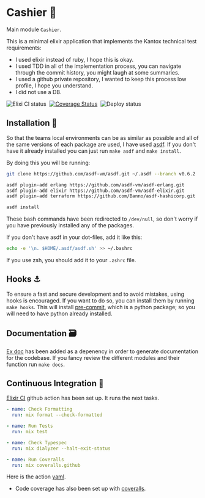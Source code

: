 # Cashier&nbsp;🛒

Main module `Cashier`.

This is a minimal elixir application that implements the Kantox technical test
requirements:

* I used elixir instead of ruby, I hope this is okay.
* I used TDD in all of the implementation process, you can navigate through the
 commit history, you might laugh at some summaries.
* I used a github private repository, I wanted to keep this process low
 profile, I hope you understand.
* I did not use a DB.

![Elixi CI status](https://github.com/gilacost/kantox/workflows/Elixir%20CI/badge.svg)&nbsp;&nbsp;[![Coverage Status](https://coveralls.io/repos/github/gilacost/cashier/badge.svg?branch=master&t=3Anqcg)](https://coveralls.io/github/gilacost/cashier?branch=master)&nbsp;&nbsp;![Deploy status](https://github.com/gilacost/cashier/workflows/Push%20to%20ECR%20and%20Deploy%20to%20ECS/badge.svg)

## Installation&nbsp;🚀

So that the teams local environments can be as similar as possible and all of
the same versions of each package are used, I have used [asdf](https://github.com/asdf-vm/asdf). If you don't have it already installed you can just run `make asdf`
and `make install`.

By doing this you will be running:

```bash
git clone https://github.com/asdf-vm/asdf.git ~/.asdf --branch v0.6.2

asdf plugin-add erlang https://github.com/asdf-vm/asdf-erlang.git
asdf plugin-add elixir https://github.com/asdf-vm/asdf-elixir.git
asdf plugin-add terraform https://github.com/Banno/asdf-hashicorp.git
```

```bash
asdf install
```

These bash commands have been redirected to `/dev/null`, so don't worry if you have
previously installed any of the packages.

If you don't have asdf in your dot-files, add it like this:

```bash
echo -e '\n. $HOME/.asdf/asdf.sh' >> ~/.bashrc
```

If you use zsh, you  should add it to your `.zshrc` file.


## Hooks&nbsp;⚓️

To ensure a fast and secure development and to avoid mistakes, using hooks is
encouraged. If you want to do so, you can install them by running `make hooks`.
This will install [pre-commit](https://pre-commit.com/), which is a python
package; so you will need to have python already installed.

## Documentation&nbsp;🗃

[Ex doc](https://github.com/elixir-lang/ex_doc) has been added as a depenency in
order to generate documentation for the codebase. If you fancy review the
different modules and their function run `make docs`.

## Continuous Integration&nbsp;🔁

[Elixir CI](https://github.com/actions/setup-elixir) github action has been
set up. It runs the next tasks.

```yaml
- name: Check Formatting
  run: mix format --check-formatted

- name: Run Tests
  run: mix test

- name: Check Typespec
  run: mix dialyzer --halt-exit-status

- name: Run Coveralls
  run: mix coveralls.github
```
Here is the action [yaml](/.github/workflows/elixir.yml).

* Code coverage has also been set up with [coveralls](https://coveralls.io/github/gilacost/cashier).

